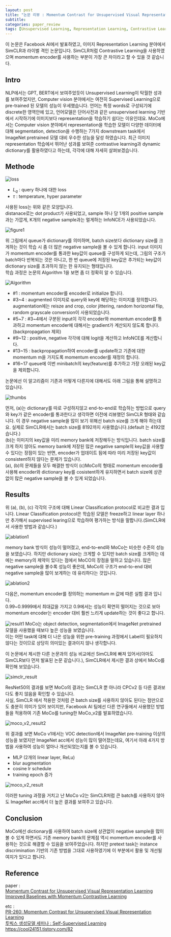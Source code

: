 ```yaml
---
layout: post
title: "논문 리뷰 : Momentum Contrast for Unsupervised Visual Representation Learning"
subtitle: 
categories: paper_review
tags: [Unsupervised Learning, Representation Learning, Contrastive Learning, Memory bank, Momentum encoder]
---
```


이 논문은 Facebook AI에서 발표하였고, 이미지 Representation Learning 분야에서 SimCLR과 라이벌 격인 논문입니다. SimCLR처럼 Contrastive Learning을 사용하였으며 momentum encoder를 사용하는 부분이 가장 큰 차이라고 할 수 있을 것 같습니다.

## Intro
NLP에서는 GPT, BERT에서 보여주었듯이 Unsupervised Learning이 탁월한 성과를 보여주었지만, Computer vision 분야에서는 여전히 Supervised Learning으로 pre-trained 된 모델의 성능이 우세했습니다. 언어는 특정 words로 구성되기에 discrete한 영역안에 있고, 언어모델은 단어사전과 같은 unsupervised learning 기반에서 시작하기에 이미지보다 representation을 학습하기 쉽다는 이유인데요. MoCo에서는 Computer vision 분야에서 representation을 학습한 모델이 다양한 데이터에 대해 segmentation, detection을 수행하는 7가지 downstream task에서 ImageNet pretrained 모델 대비 우수한 성능을 달성 하였습니다. 최근 이미지 representation 학습에서 뛰어난 성과를 보여준 contrastive learning과 dynamic dictionary를 활용하였다고 하는데, 각각에 대해 자세히 살펴보겠습니다.

## Methode
![loss]({{site.baseurl}}/assets/img/post4/loss_function.jpg)
* $L_{q}$ : query 하나에 대한 loss
* $\tau$ : temperature, hyper parameter  

사용된 loss는 위와 같은 모양입니다.  
distanace로는 dot product가 사용되었고, sample 하나 당 1개의 positive sample과는 가깝게, K개의 negative sample과는 멀게하는 InfoNCE가 사용되었습니다.

![figure1]({{site.baseurl}}/assets/img/post4/figure1.jpg)

위 그림에서 queue가 dictionary를 의미하며, batch size보다 dictionary size를 크게하는 것이 학습 시 좀 더 많은 negative sample을 볼 수 있게 합니다. input 이미지가 momentum encoder를 통과한 key값이 queue를 구성하게 되는데, 그림의 구조가 batch마다 반복되는 것은 아니고, 한 번 queue에 저장된 key값은 추가되는 key값이 dictionary size를 초과하지 않는 한 유지되는 형태입니다.  
학습 과정은 논문의 Algorithm 1을 보면 좀 더 정확히 알 수 있습니다.

![Algorithm]({{site.baseurl}}/assets/img/post4/Algorithm.jpg)

* #1 : momentum encoder를 encoder로 initialize 합니다.
* #3~4 : augmented 이미지로 query와 key에 해당하는 이미지를 정의합니다. augmentation에는 reisze and crop, color jittering, random horizontal flip, random grayscale conversion이 사용되었습니다.
* #5~7 : #3~4에서 구분된 input이 각각 encoder와 momentum encoder를 통과하고 momentum encoder에 대해서는 gradient가 계산되지 않도록 합니다.(backpropagation 제외)
* #9~12 : positive, negative 각각에 대해 logit을 계산하고 InfoNCE를 계산합니다.
* #13~15 : backpropagation하여 encoder를 update하고 기존에 대한 momentum m을 가지도록 momentum encoder를 재정의 합니다.
* #16~17 queue에 이번 minibatch의 key(feature)를 추가하고 가장 오래된 key값을 제외합니다.

논문에선 이 알고리즘이 기존과 어떻게 다른지에 대해서도 아래 그림을 통해 설명하고 있습니다.

![thumbs]({{site.baseurl}}/assets/img/post4/moco_thumbs.jpg)

먼저, (a)는 dictionary를 따로 구성하지않고 end-to-end로 학습하는 방법으로 query와 key가 같은 encoder를 통과한다고 생각하면 이전에 리뷰했던 SimCLR 형태와 같습니다. 이 경우 negative sample을 많이 보기 위해선 batch size를 크게 해야 하는데요. 실제로 SimCLR에서는 batch size를 8192까지 사용했습니다.(default 는 4192였습니다.)  
(b)는 이미지의 key값을 미리 memory bank에 저장해두는 방식입니다. batch size를 크게 하지 않아도 memory bank에 저장된 많은 negative sample의 key값을 사용할 수 있다는 장점이 있는 반면, encoder가 업데이트 됨에 따라 미리 저장된 key값이 consistent하지 않다는 문제가 있습니다.  
(a), (b)의 문제들을 모두 해결한 방식이 (c)MoCo의 형태로 momentum encoder를 사용해 encoder와 dictionary key를 cosistent하게 유지하면서 batch size에 상관없이 많은 negative sample을 볼 수 있게 되었습니다.

## Results
위 (a), (b), (c) 각각의 구조에 대해 Linear Classification protocol로 비교한 결과 입니다. Linear Classification protocol은 학습된 모델은 freeze하고 linear layer 하나만 추가해서 supervised learing으로 학습하여 평가하는 방식을 말합니다.(SimCLR에서 사용한 방법과 같습니다.)

![ablation1]({{site.baseurl}}/assets/img/post4/ablation1.jpg)

memory bank 방식이 성능이 떨어졌고, end-to-end와 MoCo는 비슷한 수준의 성능을 보였습니다. 하지만 dictionary size는 크게할 수 있지만 batch size를 크게하는 데에는 memory의 제약이 있다는 점에서 MoCO의 장점을 말하고 있습니다. 많은 negative sample을 볼수록 성능이 좋은데, MoCo의 구조가 end-to-end 대비 negative sample을 많이 보게하는 데 유리하다는 것입니다.

![ablation2]({{site.baseurl}}/assets/img/post4/ablation2.jpg)

다음은, momentum encoder를 정의하는 momentum m 값에 따른 실험 결과 입니다.  
0.99~0.9999에서 최대값을 가지고 0.9에서는 성능이 확연히 떨어지는 것으로 보아 momentum encoder는 encoder 대비 훨씬 느리게 update하는 것이 좋다고 합니다.

![result1]({{site.baseurl}}/assets/img/post4/result1.jpg)
MoCo는 object detection, segmentation에서 ImageNet pretrained 모델을 사용했을 때보다 높은 성능을 보였습니다.   
이는 어떤 task에 대해 더 나은 성능을 위한 pre-training 과정에서 Label이 필요하지 않다는 것이므로 상당히 의미있는 결과이지 않나 생각합니다.

이 논문에서 제시한 다른 논문과의 성능 비교에선 SimCLR에 빠져 있어서(아마도 SimCLR보다 먼저 발표된 논문 같습니다.), SimCLR에서 제시한 결과 상에서 MoCo를 확인해 보았습니다.

![simclr_result]({{site.baseurl}}/assets/img/post4/simclr_result.jpg)

ResNet50의 결과를 보면 MoCo의 결과는 SimCLR 뿐 아니라 CPCv2 등 다른 결과보다도 좋지 않음을 확인할 수 있습니다.   
사실, SimCLR 에서 적용한 것처럼 큰 batch size를 사용하지 않아도 된다는 점만으로도 충분히 의미가 있어 보이지만, Facebook AI 팀에선 다른 연구들에서 사용했던 방법들을 적용하여 기존 MoCo를 tuning한 MoCo_v2를 발표하였습니다. 

![moco_v2_result2]({{site.baseurl}}/assets/img/post4/moco_v2_result2.jpg)

위 결과를 보면 MoCo v1에서는 VOC detection에서 ImageNet pre-training 이상의 성능을 보였지만 ImageNet acc에서 성능이 많이 떨어졌는데요, 여기서 아래 4가지 방법을 사용하여 성능이 얼마나 개선되었는지를 볼 수 있습니다.  
* MLP (2개의 linear layer, ReLu)
* blur augmentation
* cosine lr schedule
* training epoch 증가

![moco_v2_result]({{site.baseurl}}/assets/img/post4/moco_v2_result.jpg)

이러한 tuning 과정을 거치고 난 MoCo v2는 SimCLR처럼 큰 batch를 사용하지 않아도 ImageNet acc에서 더 높은 결과를 보여주고 있습니다.

## Conclusion
MoCo에선 dictionary를 사용하여 batch size에 상관없이 negative sample을 많이 볼 수 있게 하면서도 기존 memory bank의 문제점 역시 momentum encoder를 사용하는 것으로 해결할 수 있음을 보여주었습니다. 하지만 pretext task는 instance discrimination 기반의 기존 방법을 그대로 사용하였기에 이 부분에서 활용 및 개선될 여지가 있다고 합니다.


## Reference 
paper :  
<a href="https://arxiv.org/abs/1911.05722​">Momentum Contrast for Unsupervised Visual Representation Learning</a>  
<a href="https://arxiv.org/abs/2003.04297​​">Improved Baselines with Momentum Contrastive Learning</a>  

etc :   
<a href="https://www.youtube.com/watch?v=2Undxq7jlsA&t=383s">PR-260: Momentum Contrast for Unsupervised Visual Representation Learning</a>  
<a href="https://velog.io/@tobigs-gm1/Self-Supervised-Learning">투빅스 생성모델 세미나 : Self-Supervised Learning</a>  
<a href="https://cool24151.tistory.com/82">https://cool24151.tistory.com/82</a> 
  